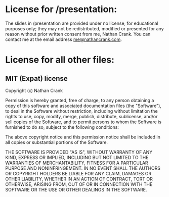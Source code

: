 # License for /presentation:

The slides in /presentation are provided under no license, for educational purposes only; they may not be redistributed, modified or presented for any reason without prior written consent from me, Nathan Crank. You can contact me at the email address me@nathancrank.com.




# License for all other files:

## MIT (Expat) license
Copyright (c) Nathan Crank

Permission is hereby granted, free of charge, to any person obtaining a copy of this software and associated documentation files (the "Software"), to deal in the Software without restriction, including without limitation the rights to use, copy, modify, merge, publish, distribute, sublicense, and/or sell copies of the Software, and to permit persons to whom the Software is furnished to do so, subject to the following conditions:

The above copyright notice and this permission notice shall be included in all copies or substantial portions of the Software.

THE SOFTWARE IS PROVIDED "AS IS", WITHOUT WARRANTY OF ANY KIND, EXPRESS OR IMPLIED, INCLUDING BUT NOT LIMITED TO THE WARRANTIES OF MERCHANTABILITY, FITNESS FOR A PARTICULAR PURPOSE AND NONINFRINGEMENT. IN NO EVENT SHALL THE AUTHORS OR COPYRIGHT HOLDERS BE LIABLE FOR ANY CLAIM, DAMAGES OR OTHER LIABILITY, WHETHER IN AN ACTION OF CONTRACT, TORT OR OTHERWISE, ARISING FROM, OUT OF OR IN CONNECTION WITH THE SOFTWARE OR THE USE OR OTHER DEALINGS IN THE SOFTWARE.
